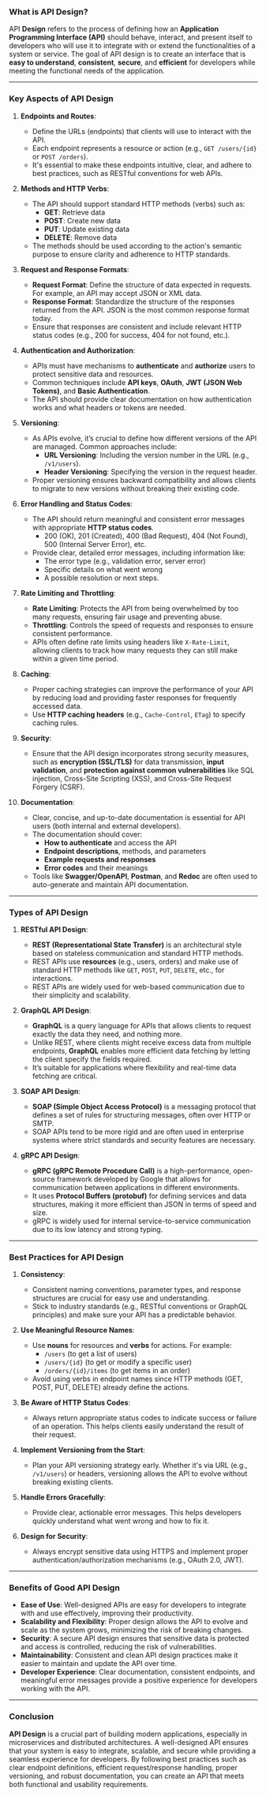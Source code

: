 ### **What is API Design?**

API **Design** refers to the process of defining how an **Application Programming Interface (API)** should behave, interact, and present itself to developers who will use it to integrate with or extend the functionalities of a system or service. The goal of API design is to create an interface that is **easy to understand**, **consistent**, **secure**, and **efficient** for developers while meeting the functional needs of the application.

---

### **Key Aspects of API Design**

1. **Endpoints and Routes**:
   - Define the URLs (endpoints) that clients will use to interact with the API.
   - Each endpoint represents a resource or action (e.g., `GET /users/{id}` or `POST /orders`).
   - It's essential to make these endpoints intuitive, clear, and adhere to best practices, such as RESTful conventions for web APIs.

2. **Methods and HTTP Verbs**:
   - The API should support standard HTTP methods (verbs) such as:
     - **GET**: Retrieve data
     - **POST**: Create new data
     - **PUT**: Update existing data
     - **DELETE**: Remove data
   - The methods should be used according to the action's semantic purpose to ensure clarity and adherence to HTTP standards.

3. **Request and Response Formats**:
   - **Request Format**: Define the structure of data expected in requests. For example, an API may accept JSON or XML data.
   - **Response Format**: Standardize the structure of the responses returned from the API. JSON is the most common response format today.
   - Ensure that responses are consistent and include relevant HTTP status codes (e.g., 200 for success, 404 for not found, etc.).

4. **Authentication and Authorization**:
   - APIs must have mechanisms to **authenticate** and **authorize** users to protect sensitive data and resources.
   - Common techniques include **API keys**, **OAuth**, **JWT (JSON Web Tokens)**, and **Basic Authentication**.
   - The API should provide clear documentation on how authentication works and what headers or tokens are needed.

5. **Versioning**:
   - As APIs evolve, it’s crucial to define how different versions of the API are managed. Common approaches include:
     - **URL Versioning**: Including the version number in the URL (e.g., `/v1/users`).
     - **Header Versioning**: Specifying the version in the request header.
   - Proper versioning ensures backward compatibility and allows clients to migrate to new versions without breaking their existing code.

6. **Error Handling and Status Codes**:
   - The API should return meaningful and consistent error messages with appropriate **HTTP status codes**. 
     - 200 (OK), 201 (Created), 400 (Bad Request), 404 (Not Found), 500 (Internal Server Error), etc.
   - Provide clear, detailed error messages, including information like:
     - The error type (e.g., validation error, server error)
     - Specific details on what went wrong
     - A possible resolution or next steps.

7. **Rate Limiting and Throttling**:
   - **Rate Limiting**: Protects the API from being overwhelmed by too many requests, ensuring fair usage and preventing abuse.
   - **Throttling**: Controls the speed of requests and responses to ensure consistent performance.
   - APIs often define rate limits using headers like `X-Rate-Limit`, allowing clients to track how many requests they can still make within a given time period.

8. **Caching**:
   - Proper caching strategies can improve the performance of your API by reducing load and providing faster responses for frequently accessed data.
   - Use **HTTP caching headers** (e.g., `Cache-Control`, `ETag`) to specify caching rules.

9. **Security**:
   - Ensure that the API design incorporates strong security measures, such as **encryption (SSL/TLS)** for data transmission, **input validation**, and **protection against common vulnerabilities** like SQL injection, Cross-Site Scripting (XSS), and Cross-Site Request Forgery (CSRF).

10. **Documentation**:
    - Clear, concise, and up-to-date documentation is essential for API users (both internal and external developers).
    - The documentation should cover:
      - **How to authenticate** and access the API
      - **Endpoint descriptions**, methods, and parameters
      - **Example requests and responses**
      - **Error codes** and their meanings
    - Tools like **Swagger/OpenAPI**, **Postman**, and **Redoc** are often used to auto-generate and maintain API documentation.

---

### **Types of API Design**

1. **RESTful API Design**:
   - **REST (Representational State Transfer)** is an architectural style based on stateless communication and standard HTTP methods.
   - REST APIs use **resources** (e.g., users, orders) and make use of standard HTTP methods like `GET`, `POST`, `PUT`, `DELETE`, etc., for interactions.
   - REST APIs are widely used for web-based communication due to their simplicity and scalability.

2. **GraphQL API Design**:
   - **GraphQL** is a query language for APIs that allows clients to request exactly the data they need, and nothing more.
   - Unlike REST, where clients might receive excess data from multiple endpoints, **GraphQL** enables more efficient data fetching by letting the client specify the fields required.
   - It’s suitable for applications where flexibility and real-time data fetching are critical.

3. **SOAP API Design**:
   - **SOAP (Simple Object Access Protocol)** is a messaging protocol that defines a set of rules for structuring messages, often over HTTP or SMTP.
   - SOAP APIs tend to be more rigid and are often used in enterprise systems where strict standards and security features are necessary.

4. **gRPC API Design**:
   - **gRPC (gRPC Remote Procedure Call)** is a high-performance, open-source framework developed by Google that allows for communication between applications in different environments.
   - It uses **Protocol Buffers (protobuf)** for defining services and data structures, making it more efficient than JSON in terms of speed and size.
   - gRPC is widely used for internal service-to-service communication due to its low latency and strong typing.

---

### **Best Practices for API Design**

1. **Consistency**:
   - Consistent naming conventions, parameter types, and response structures are crucial for easy use and understanding.
   - Stick to industry standards (e.g., RESTful conventions or GraphQL principles) and make sure your API has a predictable behavior.

2. **Use Meaningful Resource Names**:
   - Use **nouns** for resources and **verbs** for actions. For example:
     - `/users` (to get a list of users)
     - `/users/{id}` (to get or modify a specific user)
     - `/orders/{id}/items` (to get items in an order)
   - Avoid using verbs in endpoint names since HTTP methods (GET, POST, PUT, DELETE) already define the actions.

3. **Be Aware of HTTP Status Codes**:
   - Always return appropriate status codes to indicate success or failure of an operation. This helps clients easily understand the result of their request.

4. **Implement Versioning from the Start**:
   - Plan your API versioning strategy early. Whether it's via URL (e.g., `/v1/users`) or headers, versioning allows the API to evolve without breaking existing clients.

5. **Handle Errors Gracefully**:
   - Provide clear, actionable error messages. This helps developers quickly understand what went wrong and how to fix it.

6. **Design for Security**:
   - Always encrypt sensitive data using HTTPS and implement proper authentication/authorization mechanisms (e.g., OAuth 2.0, JWT).

---

### **Benefits of Good API Design**

- **Ease of Use**: Well-designed APIs are easy for developers to integrate with and use effectively, improving their productivity.
- **Scalability and Flexibility**: Proper design allows the API to evolve and scale as the system grows, minimizing the risk of breaking changes.
- **Security**: A secure API design ensures that sensitive data is protected and access is controlled, reducing the risk of vulnerabilities.
- **Maintainability**: Consistent and clean API design practices make it easier to maintain and update the API over time.
- **Developer Experience**: Clear documentation, consistent endpoints, and meaningful error messages provide a positive experience for developers working with the API.

---

### **Conclusion**

**API Design** is a crucial part of building modern applications, especially in microservices and distributed architectures. A well-designed API ensures that your system is easy to integrate, scalable, and secure while providing a seamless experience for developers. By following best practices such as clear endpoint definitions, efficient request/response handling, proper versioning, and robust documentation, you can create an API that meets both functional and usability requirements.

